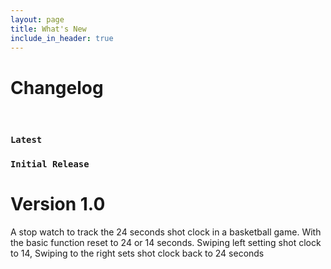 ```yaml
---
layout: page
title: What's New
include_in_header: true
---
```


# Changelog

<br>

### `Latest`
### `Initial Release`
# **Version 1.0**

A stop watch to track the 24 seconds shot clock in a basketball game.
With the basic function reset to 24 or 14 seconds.
Swiping left setting shot clock to 14, Swiping to the right sets shot clock back to 24 seconds

<br>